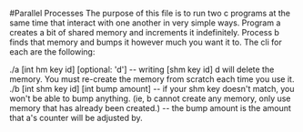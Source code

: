 #Parallel Processes
The purpose of this file is to run two c programs at the same time that interact with one another in very simple ways. Program a creates a bit of shared memory and increments it indefinitely. Process b finds that memory and bumps it however much you want it to. The cli for each are the following:

./a [int hm key id] [optional: 'd']
-- writing [shm key id] d will delete the memory. You must re-create the memory from scratch each time you use it.
./b [int shm key id] [int bump amount]
-- if your shm key doesn't match, you won't be able to bump anything. (ie, b cannot create any memory, only use memory that has already been created.)
-- the bump amount is the amount that a's counter will be adjusted by.